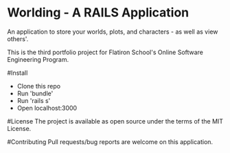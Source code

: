 # Worlding - A RAILS Application

An application to store your worlds, plots, and characters - as well as view others'.

This is the third portfolio project for Flatiron School's Online Software Engineering Program.

#Install
- Clone this repo
- Run 'bundle'
- Run 'rails s'
- Open localhost:3000

#License
The project is available as open source under the terms of the MIT License.

#Contributing 
Pull requests/bug reports are welcome on this application.

